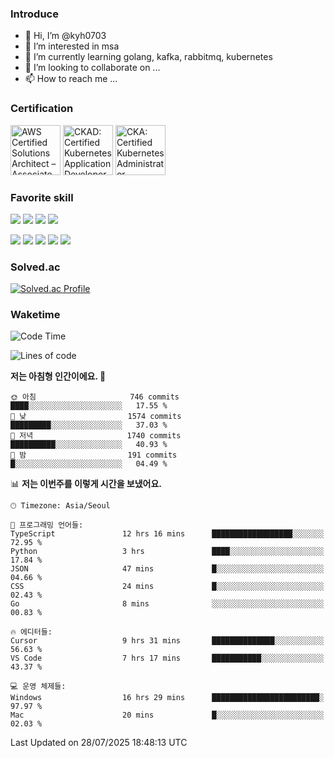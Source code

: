 ### Introduce

<!---
kyh0703/kyh0703 is a ✨ special ✨ repository because its `README.md` (this file) appears on your GitHub profile.
You can click the Preview link to take a look at your changes.
--->

- 👋 Hi, I’m @kyh0703
- 👀 I’m interested in msa
- 🌱 I’m currently learning golang, kafka, rabbitmq, kubernetes
- 💞️ I’m looking to collaborate on ...
- 📫 How to reach me ...

### Certification

<!--START_SECTION:badges-->
<a href="https://www.credly.com/badges/09892086-1381-46b2-bf2d-b67c96fef65f" title="AWS Certified Solutions Architect – Associate"><img src="https://images.credly.com/size/80x80/images/0e284c3f-5164-4b21-8660-0d84737941bc/image.png" alt="AWS Certified Solutions Architect – Associate" width="80" height="80"></a>
<a href="https://www.credly.com/badges/d01db81e-fc4f-489b-bd4f-3439d9fe33aa" title="CKAD: Certified Kubernetes Application Developer"><img src="https://images.credly.com/size/80x80/images/cc8adc83-1dc6-4d57-8e20-22171247e052/blob" alt="CKAD: Certified Kubernetes Application Developer" width="80" height="80"></a>
<a href="https://www.credly.com/badges/fdcd089e-c598-4c77-8383-73de53513b4b" title="CKA: Certified Kubernetes Administrator"><img src="https://images.credly.com/size/80x80/images/8b8ed108-e77d-4396-ac59-2504583b9d54/cka_from_cncfsite__281_29.png" alt="CKA: Certified Kubernetes Administrator" width="80" height="80"></a>
<!--END_SECTION:badges-->

### Favorite skill

<img src="https://img.shields.io/badge/C-000000?style=flat&logo=c&logoColor=A8B9CC" /> <img src="https://img.shields.io/badge/C++-000000?style=flat&logo=c%2B%2B&logoColor=00599C" /> <img src="https://img.shields.io/badge/Go-000000?style=flat&logo=go&logoColor=00ADD8" /> <img src="https://img.shields.io/badge/nodejs-000000?style=flat&logo=node.js&logoColor=A8B9CC" />

<img src="https://img.shields.io/badge/Docker-000000?style=flat&logo=docker&logoColor=2496ED"/> <img src="https://img.shields.io/badge/Kubernetes-000000?style=flat&logo=kubernetes&logoColor=326CE5"/> <img src="https://img.shields.io/badge/rancher-000000?style=flat&logo=rancher&logoColor=0075A8"/> <img src="https://img.shields.io/badge/harbor-000000?style=flat&logo=harbor&logoColor=60B932"/> <img src="https://img.shields.io/badge/ceph-000000?style=flat&logo=ceph&logoColor=EF5C55"/>

### Solved.ac

[![Solved.ac Profile](http://mazassumnida.wtf/api/generate_badge?boj=kyh0703)](https://solved.ac/kyh0703)

### Waketime

<!--START_SECTION:waka-->
![Code Time](http://img.shields.io/badge/Code%20Time-4%2C428%20hrs%2035%20mins-blue)

![Lines of code](https://img.shields.io/badge/%EC%A0%80%EB%8A%94%20%EC%97%AC%ED%83%9C%EA%B9%8C%EC%A7%80%20-7.6%20million%20%EC%A4%84%EC%9D%98%20%EC%BD%94%EB%93%9C%EB%A5%BC%20%EC%9E%91%EC%84%B1%ED%96%88%EC%96%B4%EC%9A%94.-blue)

**저는 아침형 인간이에요. 🐤** 

```text
🌞 아침                     746 commits         ████░░░░░░░░░░░░░░░░░░░░░   17.55 % 
🌆 낮　                     1574 commits        █████████░░░░░░░░░░░░░░░░   37.03 % 
🌃 저녁                     1740 commits        ██████████░░░░░░░░░░░░░░░   40.93 % 
🌙 밤　                     191 commits         █░░░░░░░░░░░░░░░░░░░░░░░░   04.49 % 
```


📊 **저는 이번주를 이렇게 시간을 보냈어요.** 

```text
🕑︎ Timezone: Asia/Seoul

💬 프로그래밍 언어들: 
TypeScript               12 hrs 16 mins      ██████████████████░░░░░░░   72.95 % 
Python                   3 hrs               ████░░░░░░░░░░░░░░░░░░░░░   17.84 % 
JSON                     47 mins             █░░░░░░░░░░░░░░░░░░░░░░░░   04.66 % 
CSS                      24 mins             █░░░░░░░░░░░░░░░░░░░░░░░░   02.43 % 
Go                       8 mins              ░░░░░░░░░░░░░░░░░░░░░░░░░   00.83 % 

🔥 에디터들: 
Cursor                   9 hrs 31 mins       ██████████████░░░░░░░░░░░   56.63 % 
VS Code                  7 hrs 17 mins       ███████████░░░░░░░░░░░░░░   43.37 % 

💻 운영 체제들: 
Windows                  16 hrs 29 mins      ████████████████████████░   97.97 % 
Mac                      20 mins             █░░░░░░░░░░░░░░░░░░░░░░░░   02.03 % 
```


 Last Updated on 28/07/2025 18:48:13 UTC
<!--END_SECTION:waka-->
